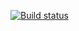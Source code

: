 [![Build status](https://ci.appveyor.com/api/projects/status/6wf6vbbktlncwtk7/branch/main?svg=true)](https://ci.appveyor.com/project/JuliaIzotova/selenide/branch/main)
